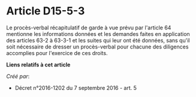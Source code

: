 # Article D15-5-3

Le procès-verbal récapitulatif de garde à vue prévu par l'article 64 mentionne les informations données et les demandes
faites en application des articles 63-2 à 63-3-1 et les suites qui leur ont été données, sans qu'il soit nécessaire de
dresser un procès-verbal pour chacune des diligences accomplies pour l'exercice de ces droits.

**Liens relatifs à cet article**

_Créé par_:

  - Décret n°2016-1202 du 7 septembre 2016 - art. 5
